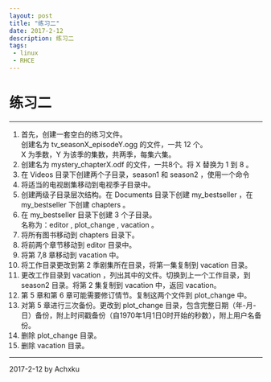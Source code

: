 ```yaml
---
layout: post
title: "练习二"
date: 2017-2-12 
description: 练习二
tags: 
 - linux
 - RHCE 
---
```


# 练习二

----------

1. 首先，创建一套空白的练习文件。<br/>创建名为 tv_seasonX_episodeY.ogg 的文件，一共 12 个。<br/>X 为季数，Y 为该季的集数，共两季，每集六集。
2. 创建名为 mystery_chapterX.odf 的文件，一共8个。将 X 替换为 1 到 8 。
3. 在 Videos 目录下创建两个子目录，season1 和 season2 ，使用一个命令
4. 将适当的电视剧集移动到电视季子目录中。
5. 创建两级子目录层次结构。在 Documents 目录下创建 my_bestseller ，在 my_bestseller 下创建 chapters 。
6. 在 my_bestseller 目录下创建 3 个子目录。<br/>名称为：editor , plot_change , vacation 。
7. 将所有图书移动到 chapters 目录下。
8. 将前两个章节移动到 editor 目录中。
9. 将第 7,8 章移动到 vacation 中。
10. 将工作目录更改到第 2 季剧集所在目录，将第一集复制到 vacation 目录。
11. 更改工作目录到 vacation ，列出其中的文件。切换到上一个工作目录，到 season2 目录。将第 2 集复制到 vacation 中，返回 vacation。
12. 第 5 章和第 6 章可能需要修订情节。复制这两个文件到 plot_change 中。
13. 对第 5 章进行三次备份。更改到 plot_change 目录，包含完整日期（年-月-日）备份，附上时间戳备份（自1970年1月1日0时开始的秒数），附上用户名备份。
14. 删除 plot_change 目录。
15. 删除 vacation 目录。

----------

2017-2-12  by Achxku
